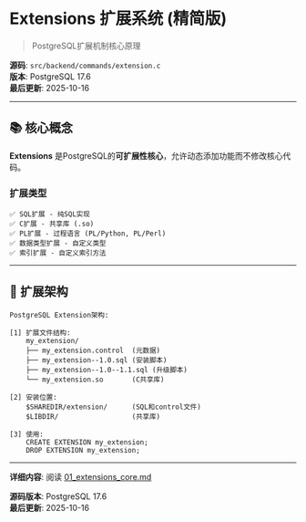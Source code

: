 # Extensions 扩展系统 (精简版)

> PostgreSQL扩展机制核心原理

**源码**: `src/backend/commands/extension.c`  
**版本**: PostgreSQL 17.6  
**最后更新**: 2025-10-16

---

## 📚 核心概念

**Extensions** 是PostgreSQL的**可扩展性核心**，允许动态添加功能而不修改核心代码。

### 扩展类型

```
✅ SQL扩展 - 纯SQL实现
✅ C扩展 - 共享库 (.so)
✅ PL扩展 - 过程语言 (PL/Python, PL/Perl)
✅ 数据类型扩展 - 自定义类型
✅ 索引扩展 - 自定义索引方法
```

---

## 🎯 扩展架构

```
PostgreSQL Extension架构:

[1] 扩展文件结构:
    my_extension/
    ├── my_extension.control  (元数据)
    ├── my_extension--1.0.sql (安装脚本)
    ├── my_extension--1.0--1.1.sql (升级脚本)
    └── my_extension.so       (C共享库)

[2] 安装位置:
    $SHAREDIR/extension/      (SQL和control文件)
    $LIBDIR/                  (共享库)

[3] 使用:
    CREATE EXTENSION my_extension;
    DROP EXTENSION my_extension;
```

---

**详细内容**: 阅读 [01_extensions_core.md](01_extensions_core.md)

**源码版本**: PostgreSQL 17.6  
**最后更新**: 2025-10-16

